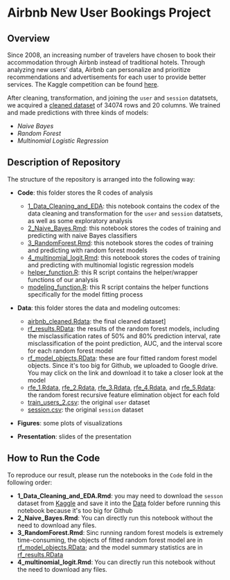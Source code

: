 # Airbnb New User Bookings Project

## Overview 
Since 2008, an increasing number of travelers have chosen to book their accommodation through Airbnb instead of traditional hotels. Through analyzing new users’ data, Airbnb can personalize and prioritize recommendations and advertisements for each user to provide better services. The Kaggle competition can be found [here](https://www.kaggle.com/competitions/airbnb-recruiting-new-user-bookings/overview). 

After cleaning, transformation, and joining the `user` and `session` datatsets, we acquired a [cleaned dataset](\Data\airbnb_cleaned.Rdata) of 34074 rows and 20 columns. We trained and made predictions with three kinds of models:   
* _Naive Bayes_  
* _Random Forest_  
* _Multinomial Logistic Regression_ 

## Description of Repository  
The structure of the repository is arranged into the following way:  
* **Code**: this folder stores the R codes of analysis    
  * [1_Data_Cleaning_and_EDA](https://github.com/yelselmiao/Airbnb-New-User-Bookings/blob/master/Code/Data_Cleaning_and_EDA.Rmd): this notebook contains the codex of the data cleaning and transformation for the `user` and `session` datatsets, as well as some exploratory analysis    
  * [2_Naive_Bayes.Rmd](https://github.com/yelselmiao/Airbnb-New-User-Bookings/blob/master/Code/Naive_Bayes.Rmd): this notebook stores the codes of training and predicting with naive Bayes classifiers     
  * [3_RandomForest.Rmd](https://github.com/yelselmiao/Airbnb-New-User-Bookings/blob/master/Code/RandomForest.Rmd): this notebook stores the codes of training and predicting with random forest models    
  * [4_multinomial_logit.Rmd](https://github.com/yelselmiao/Airbnb-New-User-Bookings/blob/master/Code/multinom_logit.Rmd): this notebook stores the codes of training and predicting with multinomial logistic regression models    
  * [helper_function.R](https://github.com/yelselmiao/Airbnb-New-User-Bookings/blob/master/Code/helper_function.R): this R script contains the helper/wrapper functions of our analysis   
  * [modeling_function.R](https://github.com/yelselmiao/Airbnb-New-User-Bookings/blob/master/Code/modeling_function.R): this R script contains the helper functions specifically for the model fitting process  

* **Data**: this folder stores the data and modeling outcomes:  
  * [airbnb_cleaned.Rdata](\Data\airbnb_cleaned.Rdata): the final cleaned dataset]  
  * [rf_results.RData](\Data\rf_results.RData): the results of the random forest models, including the misclassification rates of 50% and 80% prediction interval, rate misclassification of the point prediction, AUC, and the interval score for each random forest model  
  * [rf_model_objects.RData](https://drive.google.com/file/d/1ujC5eLZP8lob5y57CtPvHZrTrkW7FHor/view?usp=sharing): these are four fitted random forest model objects. Since it's too big for Github, we uploaded to Google drive. You may click on the link and download it to take a closer look at the model 
  * [rfe_1.Rdata](\Data\rfe_1.Rdata), [rfe_2.Rdata](\Data\rfe_2.Rdata), [rfe_3.Rdata](\Data\rfe_3.Rdata), [rfe_4.Rdata](\Data\rfe_4.Rdata), and [rfe_5.Rdata](\Data\rfe_5.Rdata): the random forest recursive feature elimination object for each fold  
  * [train_users_2.csv](\Data\train_users_2.csv): the original `user` dataset    
  * [session.csv](https://drive.google.com/file/d/1l24LMftgIZfgZjAno8dELdJEsGuK0mPJ/view): the original `session` dataset  

* **Figures**: some plots of visualizations  
* **Presentation**: slides of the presentation  

## How to Run the Code
To reproduce our result, please run the notebooks in the `Code` fold in the following order:   
- **1_Data_Cleaning_and_EDA.Rmd**: you may need to download the `sesson` dataset from [Kaggle](https://www.kaggle.com/competitions/airbnb-recruiting-new-user-bookings/overview) and save it into the [Data](https://github.com/yelselmiao/Airbnb-New-User-Bookings/tree/master/Data) folder before running this notebook because it's too big for Github
- **2_Naive_Bayes.Rmd**: You can directly run this notebook without the need to download any files.   
- **3_RandomForest.Rmd**: Sinc running random forest models is extremely time-consuming, the objects of fitted random forest model are in  [rf_model_objects.RData](https://drive.google.com/file/d/1ujC5eLZP8lob5y57CtPvHZrTrkW7FHor/view?usp=sharing); and the model summary statistics are in [rf_results.RData](\Data\rf_results.RData)
- **4_multinomial_logit.Rmd**: You can directly run this notebook without the need to download any files. 


 
